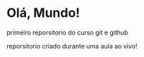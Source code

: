 # Olá, Mundo!
 primeiro reporsitorio do curso git e github

reporsitorio criado durante uma aula ao vivo!